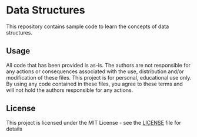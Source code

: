 # Data Structures

This repository contains sample code to learn the concepts of data structures. 

## Usage
All code that has been provided is as-is. The authors are not responsible for any actions or consequences associated with the use, distribution and/or modification of these files. This project is for personal, educational use only. By using any code contained in these files, you agree to these terms and will not hold the authors responsible for any actions.

## License
This project is licensed under the MIT License - see the [LICENSE](https://github.com/bchampp/data-structures/blob/master/LICENSE) file for details
